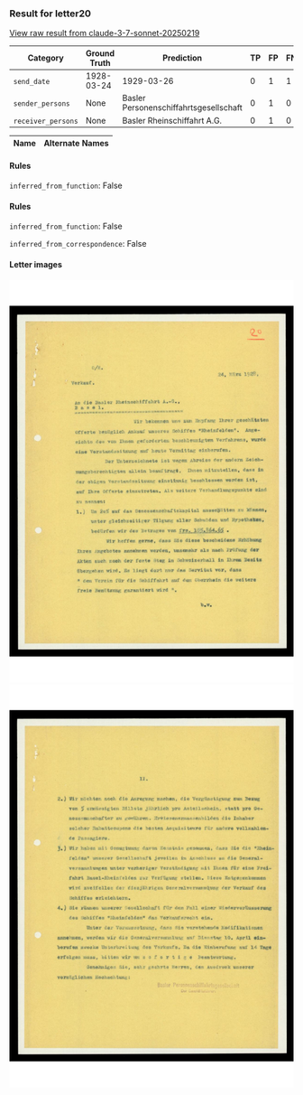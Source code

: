 ### Result for letter20
[View raw result from claude-3-7-sonnet-20250219](https://github.com/RISE-UNIBAS/humanities_data_benchmark/blob/main/results/2025-04-11/T24/request_T24_letter20.json)

| Category          | Ground Truth | Prediction | TP | FP | FN |
|------------------|--------------|------------|----|----|----|
| `send_date`        | 1928-03-24 | 1929-03-26 | 0 | 1 | 1 |
| `sender_persons`  | None | Basler Personenschiffahrtsgesellschaft | 0 | 1 | 0 |
| `receiver_persons` | None | Basler Rheinschiffahrt A.G. | 0 | 1 | 0 |

| Name | Alternate Names |
| --- | --- |

#### Rules
`inferred_from_function`: False

#### Rules
`inferred_from_function`: False

`inferred_from_correspondence`: False

#### Letter images

<img src="https://github.com/RISE-UNIBAS/humanities_data_benchmark/blob/main/benchmarks/metadata_extraction/images/letter20_p1.jpg?raw=true" alt="letter20_p1.jpg" width="800px">
<img src="https://github.com/RISE-UNIBAS/humanities_data_benchmark/blob/main/benchmarks/metadata_extraction/images/letter20_p2.jpg?raw=true" alt="letter20_p2.jpg" width="800px">